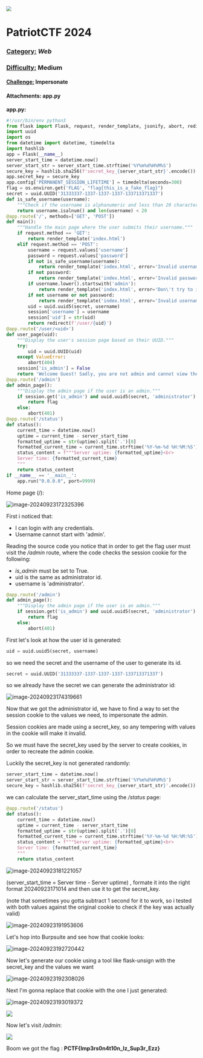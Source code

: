 <img src="./imgs/patriotctf/banner.png" style="zoom:80%;" />

# PatriotCTF 2024

### <u>Category:</u> 	*Web*

### <u>Difficulty:</u>	Medium

#### <u>Challenge:</u> 	Impersonate

#### Attachments:	app.py



**app.py:**

```python
#!/usr/bin/env python3
from flask import Flask, request, render_template, jsonify, abort, redirect, session
import uuid
import os
from datetime import datetime, timedelta
import hashlib
app = Flask(__name__)
server_start_time = datetime.now()
server_start_str = server_start_time.strftime('%Y%m%d%H%M%S')
secure_key = hashlib.sha256(f'secret_key_{server_start_str}'.encode()).hexdigest()
app.secret_key = secure_key
app.config['PERMANENT_SESSION_LIFETIME'] = timedelta(seconds=300)
flag = os.environ.get('FLAG', "flag{this_is_a_fake_flag}")
secret = uuid.UUID('31333337-1337-1337-1337-133713371337')
def is_safe_username(username):
    """Check if the username is alphanumeric and less than 20 characters."""
    return username.isalnum() and len(username) < 20
@app.route('/', methods=['GET', 'POST'])
def main():
    """Handle the main page where the user submits their username."""
    if request.method == 'GET':
        return render_template('index.html')
    elif request.method == 'POST':
        username = request.values['username']
        password = request.values['password']
        if not is_safe_username(username):
            return render_template('index.html', error='Invalid username')
        if not password:
            return render_template('index.html', error='Invalid password')
        if username.lower().startswith('admin'):
            return render_template('index.html', error='Don\'t try to impersonate administrator!')
        if not username or not password:
            return render_template('index.html', error='Invalid username or password')
        uid = uuid.uuid5(secret, username)
        session['username'] = username
        session['uid'] = str(uid)
        return redirect(f'/user/{uid}')
@app.route('/user/<uid>')
def user_page(uid):
    """Display the user's session page based on their UUID."""
    try:
        uid = uuid.UUID(uid)
    except ValueError:
        abort(404)
    session['is_admin'] = False
    return 'Welcome Guest! Sadly, you are not admin and cannot view the flag.'
@app.route('/admin')
def admin_page():
    """Display the admin page if the user is an admin."""
    if session.get('is_admin') and uuid.uuid5(secret, 'administrator') and session.get('username') == 'administrator':
        return flag
    else:
        abort(401)
@app.route('/status')
def status():
    current_time = datetime.now()
    uptime = current_time - server_start_time
    formatted_uptime = str(uptime).split('.')[0]
    formatted_current_time = current_time.strftime('%Y-%m-%d %H:%M:%S')
    status_content = f"""Server uptime: {formatted_uptime}<br>
    Server time: {formatted_current_time}
    """
    return status_content
if __name__ == '__main__':
    app.run("0.0.0.0", port=9999)

```



Home page (/):

![image-20240923172325396](./imgs/patriotctf/img1.png)

First i noticed that:

- I can login with any credentials.
- Username cannot start with 'admin'. 

Reading the source code you notice that in order to get the flag user must visit the */admin* route, where the code checks the session cookie for the following:

- *is_admin* must be set to True.
- uid is the same as administrator id.
- username is 'administrator'.

```python
@app.route('/admin')
def admin_page():
    """Display the admin page if the user is an admin."""
    if session.get('is_admin') and uuid.uuid5(secret, 'administrator') and session.get('username') == 'administrator':
        return flag
    else:
        abort(401)
```

First let's look at how the user id is generated:

```python
uid = uuid.uuid5(secret, username)
```

so we need the secret and the username of the user to generate its id.

```python
secret = uuid.UUID('31333337-1337-1337-1337-133713371337')
```

so we already have the secret we can generate the administrator id:

![image-20240923174319661](./imgs/patriotctf/img2.png)

Now that we got the administrator id, we have to find a way to set the session cookie to the values we need, to impersonate the admin.

Session cookies are made using a secret_key, so any tempering with values in the cookie will make it invalid.

So we must have the secret_key used by the server to create cookies, in order to recreate the admin cookie.

Luckily the secret_key is not generated randomly:

```python
server_start_time = datetime.now()
server_start_str = server_start_time.strftime('%Y%m%d%H%M%S')
secure_key = hashlib.sha256(f'secret_key_{server_start_str}'.encode()).hexdigest()
```

we can calculate the server_start_time using the */status* page:

```python
@app.route('/status')
def status():
    current_time = datetime.now()
    uptime = current_time - server_start_time
    formatted_uptime = str(uptime).split('.')[0]
    formatted_current_time = current_time.strftime('%Y-%m-%d %H:%M:%S')
    status_content = f"""Server uptime: {formatted_uptime}<br>
    Server time: {formatted_current_time}
    """
    return status_content
```

![image-20240923181221057](./imgs/patriotctf/img3.png)

(server_start_time = Server time - Server uptime) , formate it into the right format 20240923171014 and then use it to get the secret_key.

(note that sometimes you gotta subtract 1 second for it to work, so i tested with both values against the original cookie to check if the key was actually valid)

![image-20240923191953606](./imgs/patriotctf/img4.png)

Let's hop into Burpsuite and see how that cookie looks:

![image-20240923192720442](./imgs/patriotctf/img5.png)

Now let's generate our cookie using a tool like flask-unsign with the secret_key and the values we want

![image-20240923192308026](./imgs/patriotctf/img6.png)

Next I'm gonna replace that cookie with the one I just generated:

![image-20240923193019372](./imgs/patriotctf/img7.png)

![](./imgs/patriotctf/img8.png)

Now let's visit */admin*:

![](./imgs/patriotctf/img9.png)

Boom we got the flag :  **PCTF{Imp3rs0n4t10n_Iz_Sup3r_Ezz}**
